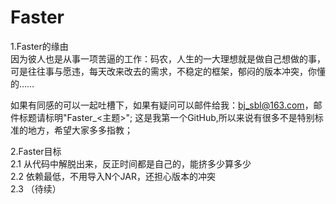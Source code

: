 Faster
======


1.Faster的缘由<br/>
  因为彼人也是从事一项苦逼的工作：码农，人生的一大理想就是做自己想做的事，可是往往事与愿违，每天改来改去的需求，不稳定的框架，郁闷的版本冲突，你懂的……<br/>

如果有同感的可以一起吐槽下，如果有疑问可以邮件给我：bj_sbl@163.com，邮件标题请标明"Faster_<主题>";
这是我第一个GitHub,所以来说有很多不是特别标准的地方，希望大家多多指教；

2.Faster目标<br/>
  2.1 从代码中解脱出来，反正时间都是自己的，能挤多少算多少<br/>
  2.2 依赖最低，不用导入N个JAR，还担心版本的冲突<br/>
  2.3 （待续）<br/>
  




